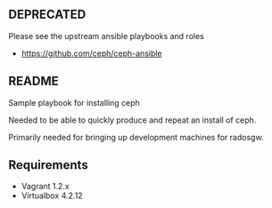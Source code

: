 ## DEPRECATED

Please see the upstream ansible playbooks and roles

  * https://github.com/ceph/ceph-ansible

## README

Sample playbook for installing ceph

Needed to be able to quickly produce and repeat an install of ceph.

Primarily needed for bringing up development machines for radosgw.

## Requirements

  * Vagrant 1.2.x
  * Virtualbox 4.2.12
